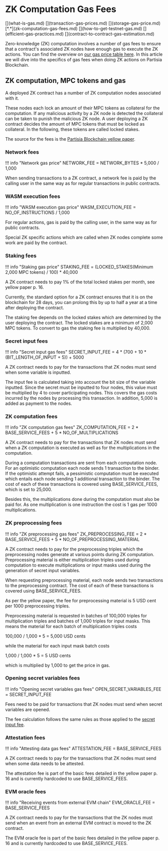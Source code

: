 # ZK Computation Gas Fees

<div class="dot-navigation" markdown>
   [](what-is-gas.md)
   [](transaction-gas-prices.md)
   [](storage-gas-price.md)
   [*.*](zk-computation-gas-fees.md)
   [](how-to-get-testnet-gas.md)
   [](efficient-gas-practices.md)
   [](contract-to-contract-gas-estimation.md)
</div>

Zero-knowledge (ZK) computation involves a number of gas fees to ensure that a contract's associated ZK nodes have
enough gas to execute the ZK actions. You can find the overview
on [our gas price table here](gas-price-table-overview.md). In this article we will dive into the specifics of gas fees
when doing ZK actions on Partisia Blockchain.

## ZK computation, MPC tokens and gas

A deployed ZK contract has a number of ZK computation nodes associated with it.

These nodes each lock an amount of their MPC tokens as collateral for the computation. If any malicious activity by a ZK
node is detected the collateral can be taken to punish the malicious ZK node. A user deploying a ZK contract decides the
amount of MPC tokens that must be locked as collateral. In the following, these tokens are called locked stakes.

The source for the fees is
the [Partisia Blockchain yellow paper](https://drive.google.com/file/d/1OX7ljrLY4IgEA1O3t3fKNH1qSO60_Qbw/view).

### Network fees

!!! info "Network gas price"
    NETWORK_FEE = NETWORK_BYTES * 5,000 / 1,000

When sending transactions to a ZK contract, a network fee is paid by the calling user in the same way as for
regular transactions in public contracts.

### WASM execution fees

!!! info "WASM execution gas price"
    WASM_EXECUTION_FEE = NO_OF_INSTRUCTIONS / 1,000

For regular actions, gas is paid by the calling user, in the same way as for public contracts.

Special ZK specific actions which are called when ZK nodes complete some work are paid by the contract.

### Staking fees

!!! info "Staking gas price"
    STAKING_FEE = (LOCKED_STAKES(Minimum 2,000 MPC tokens) / 100) * 40,000

A ZK contract needs to pay 1% of the total locked stakes per month, see yellow paper p. 16.

Currently, the standard option for a ZK contract ensures that it is on the blockchain for 28 days, you can prolong this
by up to half a year at a time after deploying the contract.

The staking fee depends on the locked stakes which are determined by the user deploying the contract. The locked stakes
are a minimum of 2,000 MPC tokens. To convert to gas the staking fee is multiplied by 40,000.

### Secret input fees

!!! info "Secret input gas fees"
    SECRET_INPUT_FEE = 4 * (700 + 10 * (BIT_LENGTH_OF_INPUT + 5)) + 5000

A ZK contract needs to pay for the transactions that ZK nodes must send when some variable is inputted.

The input fee is calculated taking into account the bit size of the variable inputted. Since the secret
must be inputted to four nodes, this value must be multiplied by 4 to cover participating nodes. This covers
the gas costs incurred by the nodes by processing this transaction. In addition, 5,000 is added as payment to the nodes.

### ZK computation fees

!!! info "ZK computation gas fees"
    ZK_COMPUTATION_FEE = 2 * BASE_SERVICE_FEES + 5 * NO_OF_MULTIPLICATIONS

A ZK contract needs to pay for the transactions that ZK nodes must send when a ZK computation is executed as well as
for the multiplications in the computation.

During a computation transactions are sent from each computation node.
For an optimistic computation each node sends 1 transaction to the binder.
If the optimistic attempt fails, a pessimistic computation must be executed which
entails each node sending 1 additional transaction to the binder. The cost of each of these
transactions is covered using BASE_SERVICE_FEES, which is set to 25,000.

Besides this, the multiplications done during the computation must also be paid for.
As one multiplication is one instruction the cost is 1 gas per 1000 multiplications.

### ZK preprocessing fees

!!! info "ZK preprocessing gas fees"
    ZK_PREPROCESSING_FEE = 2 * BASE_SERVICE_FEES + 5 * NO_OF_PREPROCESSING_MATERIAL

A ZK contract needs to pay for the preprocessing triples which the preprocessing nodes generate at various points during
ZK computation.
Preprocessing material is either multiplication triples used during computation to execute multiplications or input
masks used during the generation of secret input variables.

When requesting preprocessing material, each node sends two transactions to the preprocessing contract.
The cost of each of these transactions is covered using BASE_SERVICE_FEES.

As per the yellow paper, the fee for preprocessing material is 5 USD cent per 1000 preprocessing triples.

Preprocessing material is requested in batches of 100,000 triples for multiplication triples and batches of 1,000
triples for input masks.
This means the material for each batch of multiplication triples costs

100,000 / 1,000 * 5 = 5,000 USD cents

while the material for each input mask batch costs

1,000 / 1,000 * 5 = 5 USD cents

which is multiplied by 1,000 to get the price in gas.

### Opening secret variables fees

!!! info "Opening secret variables gas fees"
    OPEN_SECRET_VARIABLES_FEE = SECRET_INPUT_FEE

Fees need to be paid for transactions that ZK nodes must send when secret variables are opened.

The fee calculation follows the same rules as those applied to the 
 [secret input fee](./zk-computation-gas-fees.md#secret-input-fees).

### Attestation fees

!!! info "Attesting data gas fees"
    ATTESTATION_FEE = BASE_SERVICE_FEES

A ZK contract needs to pay for the transactions that ZK nodes must send when some data needs to be attested.

The attestation fee is part of the basic fees detailed in the yellow paper p. 16 and is currently hardcoded to use
BASE_SERVICE_FEES.

### EVM oracle fees

!!! info "Receiving events from external EVM chain"
    EVM_ORACLE_FEE = BASE_SERVICE_FEES

A ZK contract needs to pay for the transactions that the ZK nodes must send when an event from an external EVM contract
is moved to the ZK contract.

The EVM oracle fee is part of the basic fees detailed in the yellow paper p. 16 and is currently hardcoded to use
BASE_SERVICE_FEES.
